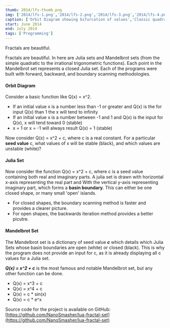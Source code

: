 ```yaml
---
thumb: 2014/lfs-thumb.png
img: ['2014/lfs-1.png','2014/lfs-2.png','2014/lfs-3.png','2014/lfs-4.png','2014/lfs-5.png']
caption: ['Orbit Diagram showing bifurcation of values','Classic quadratic Mandelbrot set, revealing regions of closed Julia spaces','Example of closed Julia set at -0.4+0.6i using a filling method','Basic UI showing options for backwards iterating and boundary scanning (latter useful for open Julia sets)','Transcendental Julia Set with sin because...why not?']
start: June 2014
end: July 2014
tags: ['Programming']
---
```


Fractals are beautiful.

<!-- more -->

Fractals are beautiful. In here are Julia sets and Mandelbrot sets (from the simple quadratic to the irrational trigonometric functions). Each point in the Mandelbrot set represents a closed Julia set. Each of the programs were built with forward, backward, and boundary scanning methodologies.

#### Orbit Diagram
Consider a basic function like Q(x) = x^2.
* If an initial value x is a number less than -1 or greater and Q(x) is the for input Q(x) than 1 the x will tend to infinity
* If an initial value x is a number between -1 and 1 and Q(x) is the input for Q(x), x will tend toward 0 (stable)
* x = 1 or x = -1 will always result Q(x) = 1 (stable)

Now consider Q(x) = x^2 + c, where c is a real constant. For a particular **seed value** c, what values of x will be stable (black), and which values are unstable (white)?

#### Julia Set

Now consider the function Q(x) = x^2 + c, where c is a seed value containing both real and imaginary parts. A julia set is drawn with horizontal x-axis representing the real part and With the vertical y-axis representing imaginary part, which forms a **basin boundary**. This can either be one closed shape, or many small 'open' islands. 

* For closed shapes, the boundary scanning method is faster and provides a clearer picture.
* For open shapes, the backwards iteration method provides a better picutre.

#### Mandelbrot Set

The Mandelbrot set is a dictionary of seed value ***c*** which details which Julia Sets whose basin boundaries are open (white) or closed (black). This is why the program does not provide an input for c, as it is already displaying all c values for a Julia set.

***Q(x) = x^2 + c*** is the most famous and notable Mandelbrot set, but any other function can be done.
* Q(x) = x^3 + c  
* Q(x) = x^4 + c  
* Q(x) = c * sin(x)  
* Q(x) = c * e^x

Source code for the project is available on GitHub: [https://github.com/NanoSmasher/lua-fractal-set](https://github.com/NanoSmasher/lua-fractal-set)